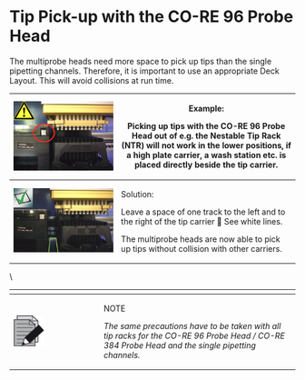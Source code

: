 # Tip Pick-up with the CO-RE 96 Probe Head

The multiprobe heads need more space to pick up tips than the single pipetting channels. Therefore, it is important to use an appropriate Deck Layout. This will avoid collisions at run time.

| ![](<../../.gitbook/assets/image (21) (1) (1) (1) (1) (1) (1) (1) (1) (1).png>) | <p>Example:</p><p>Picking up tips with the CO-RE 96 Probe Head out of e.g. the Nestable Tip Rack (NTR) will not work in the lower positions, if a high plate carrier, a wash station etc. is placed directly beside the tip carrier.</p> |
| ------------------------------------------------------------------------------- | ---------------------------------------------------------------------------------------------------------------------------------------------------------------------------------------------------------------------------------------- |
| ![](<../../.gitbook/assets/image (22) (1) (1) (1) (1) (1) (1) (1) (1).png>)     | <p>Solution:</p><p>Leave a space of one track to the left and to the right of the tip carrier  See white lines.</p><p>The multiprobe heads are now able to pick up tips without collision with other carriers.</p>                      |

\


<table data-header-hidden><thead><tr><th width="145"></th><th></th></tr></thead><tbody><tr><td><img src="../../.gitbook/assets/image (10) (1) (1) (1) (1) (1) (1) (1) (1) (1) (1) (1) (1) (1) (1).png" alt="" data-size="original"></td><td><p>NOTE</p><p><em>The same precautions have to be taken with all tip racks for the CO-RE 96 Probe Head / CO-RE 384 Probe Head and the single pipetting channels.</em></p></td></tr></tbody></table>

